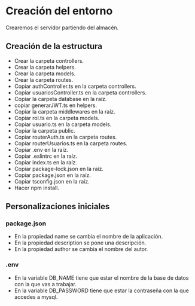 # Creación del entorno

Crearemos el servidor partiendo del almacén.

## Creación de la estructura

- Crear la carpeta controllers.
- Crear la carpeta helpers.
- Crear la carpeta models.
- Crear la carpeta routes.
- Copiar authController.ts en la carpeta controllers.
- Copiar usuariosController.ts en la carpeta controllers.
- Copiar la carpeta database en la raíz.
- copiar generarJWT.ts en helpers.
- Copiar la carpeta middlewares en la raíz.
- Copiar rol.ts en la carpeta models.
- Copiar usuario.ts en la carpeta models.
- Copiar la carpeta public.
- Copiar routerAuth.ts en la carpeta routes.
- Copiar routerUsuarios.ts en la carpeta routes.
- Copiar .env en la raíz.
- Copiar .eslintrc en la raíz.
- Copiar index.ts en la raíz.
- Copiar package-lock.json en la raíz.
- Copiar package.json en la raíz.
- Copiar tsconfig.json en la raíz.
- Hacer npm install.

## Personalizaciones iniciales

### package.json

- En la propiedad name se cambia el nombre de la aplicación.
- En la propiedad description se pone una descripción.
- En la propiedad author se cambia el nombre del autor.

### .env

- En la variable DB_NAME tiene que estar el nombre de la base de datos con la que vas a trabajar.
- En la variable DB_PASSWORD tiene que estar la contraseña con la que accedes a mysql.

